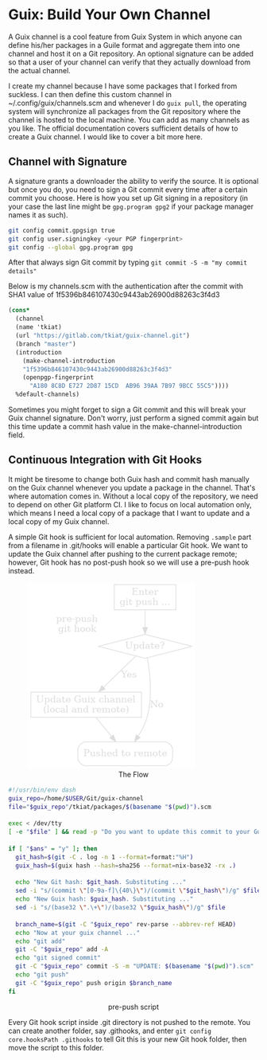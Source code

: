 # Guix: Build Your Own Channel

A Guix channel is a cool feature from Guix System in which anyone can define his/her packages in a Guile format and aggregate them into one channel and host it on a Git repository. An optional signature can be added so that a user of your channel can verify that they actually download from the actual channel.

I create my channel because I have some packages that I forked from suckless. I can then define this custom channel in ~/.config/guix/channels.scm and whenever I do `guix pull`, the operating system will synchronize all packages from the Git repository where the channel is hosted to the local machine. You can add as many channels as you like. The official documentation covers sufficient details of how to create a Guix channel. I would like to cover a bit more here.

## Channel with Signature

A signature grants a downloader the ability to verify the source. It is optional but once you do, you need to sign a Git commit every time after a certain commit you choose. Here is how you set up Git signing in a repository (in your case the last line might be `gpg.program gpg2` if your package manager names it as such).

```bash
git config commit.gpgsign true
git config user.signingkey <your PGP fingerprint>
git config --global gpg.program gpg
```

After that always sign Git commit by typing `git commit -S -m "my commit details"`

Below is my channels.scm with the authentication after the commit with SHA1 value of 1f5396b846107430c9443ab26900d88263c3f4d3

```scheme
(cons*
  (channel
  (name 'tkiat)
  (url "https://gitlab.com/tkiat/guix-channel.git")
  (branch "master")
  (introduction
    (make-channel-introduction
    "1f5396b846107430c9443ab26900d88263c3f4d3"
    (openpgp-fingerprint
      "A180 8C8D E727 2D87 15CD  AB96 39AA 7B97 9BCC 55C5"))))
  %default-channels)
```

Sometimes you might forget to sign a Git commit and this will break your Guix channel signature. Don't worry, just perform a signed commit again but this time update a commit hash value in the make-channel-introduction field.

## Continuous Integration with Git Hooks

It might be tiresome to change both Guix hash and commit hash manually on the Guix channel whenever you update a package in the channel. That's where automation comes in. Without a local copy of the repository, we need to depend on other Git platform CI. I like to focus on local automation only, which means I need a local copy of a package that I want to update and a local copy of my Guix channel.

A simple Git hook is sufficient for local automation. Removing `.sample` part from a filename in .git/hooks will enable a particular Git hook. We want to update the Guix channel after pushing to the current package remote; however, Git hook has no post-push hook so we will use a pre-push hook instead.

<figure>
<img src="https://raw.githubusercontent.com/tkiat/my-writings-public/main/blog-data/image/guix-channel-git_hook.png" alt="git hook flow" style="background-color: black">
<figcaption align = "center">The Flow</figcaption>
</figure>

```bash
#!/usr/bin/env dash
guix_repo=/home/$USER/Git/guix-channel
file="$guix_repo"/tkiat/packages/$(basename "$(pwd)").scm

exec < /dev/tty
[ -e "$file" ] && read -p "Do you want to update this commit to your Guix channel (auto-commit and push it)? (y or anything else): " -r ans

if [ "$ans" = "y" ]; then
  git_hash=$(git -C . log -n 1 --format=format:"%H")
  guix_hash=$(guix hash --hash=sha256 --format=nix-base32 -rx .)

  echo "New Git hash: $git_hash. Substituting ..."
  sed -i "s/(commit \"[0-9a-f]\{40\}\")/(commit \"$git_hash\")/g" $file
  echo "New Guix hash: $guix_hash. Substituting ..."
  sed -i "s/(base32 \".\+\")/(base32 \"$guix_hash\")/g" $file

  branch_name=$(git -C "$guix_repo" rev-parse --abbrev-ref HEAD)
  echo "Now at your guix channel ..."
  echo "git add"
  git -C "$guix_repo" add -A
  echo "git signed commit"
  git -C "$guix_repo" commit -S -m "UPDATE: $(basename "$(pwd)").scm"
  echo "git push"
  git -C "$guix_repo" push origin $branch_name
fi
```

<center>pre-push script</center>

Every Git hook script inside .git directory is not pushed to the remote. You can create another folder, say .githooks, and enter `git config core.hooksPath .githooks` to tell Git this is your new Git hook folder, then move the script to this folder.

